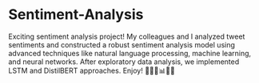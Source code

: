 # Sentiment-Analysis
Exciting sentiment analysis project! My colleagues and I analyzed tweet sentiments and constructed a robust sentiment analysis model using advanced techniques like natural language processing, machine learning, and neural networks. After exploratory data analysis, we implemented LSTM and DistilBERT approaches. Enjoy! 🚀🧑‍💻📊🧠🤖
